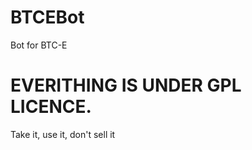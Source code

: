 BTCEBot
=======

Bot for BTC-E

EVERITHING IS UNDER GPL LICENCE.
=======

Take it, use it, don't sell it
